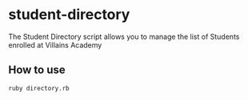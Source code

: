 # student-directory #

The Student Directory script allows you to manage the list of Students enrolled at Villains Academy


## How to use ##

```shell
ruby directory.rb

```